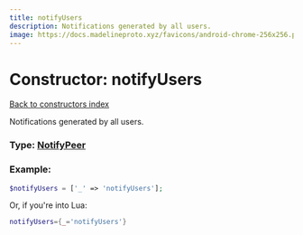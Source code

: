 ```yaml
---
title: notifyUsers
description: Notifications generated by all users.
image: https://docs.madelineproto.xyz/favicons/android-chrome-256x256.png
---
```

# Constructor: notifyUsers  
[Back to constructors index](index.md)



Notifications generated by all users.




### Type: [NotifyPeer](../types/NotifyPeer.md)


### Example:

```php
$notifyUsers = ['_' => 'notifyUsers'];
```  


Or, if you're into Lua:

```lua
notifyUsers={_='notifyUsers'}

```


